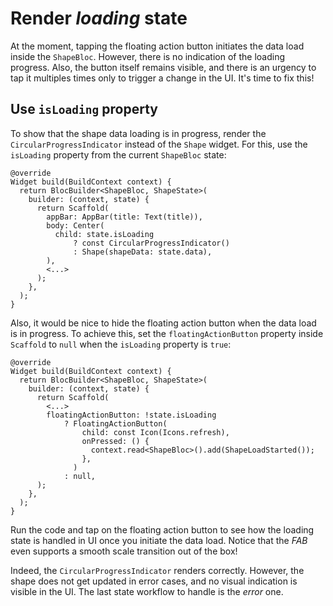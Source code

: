 # Render _loading_ state

At the moment, tapping the floating action button initiates the data load inside the `ShapeBloc`. However, there is no indication of the loading progress. Also, the button itself remains visible, and there is an urgency to tap it multiples times only to trigger a change in the UI. It's time to fix this!

## Use `isLoading` property

To show that the shape data loading is in progress, render the `CircularProgressIndicator` instead of the `Shape` widget. For this, use the `isLoading` property from the current `ShapeBloc` state:

```
@override
Widget build(BuildContext context) {
  return BlocBuilder<ShapeBloc, ShapeState>(
    builder: (context, state) {
      return Scaffold(
        appBar: AppBar(title: Text(title)),
        body: Center(
          child: state.isLoading
              ? const CircularProgressIndicator()
              : Shape(shapeData: state.data),
        ),
        <...>
      );
    },
  );
}
```

Also, it would be nice to hide the floating action button when the data load is in progress. To achieve this, set the `floatingActionButton` property inside `Scaffold` to `null` when the `isLoading` property is `true`:

```
@override
Widget build(BuildContext context) {
  return BlocBuilder<ShapeBloc, ShapeState>(
    builder: (context, state) {
      return Scaffold(
        <...>
        floatingActionButton: !state.isLoading
            ? FloatingActionButton(
                child: const Icon(Icons.refresh),
                onPressed: () {
                  context.read<ShapeBloc>().add(ShapeLoadStarted());
                },
              )
            : null,
      );
    },
  );
}
```

Run the code and tap on the floating action button to see how the loading state is handled in UI once you initiate the data load. Notice that the _FAB_ even supports a smooth scale transition out of the box!

Indeed, the `CircularProgressIndicator` renders correctly. However, the shape does not get updated in error cases, and no visual indication is visible in the UI. The last state workflow to handle is the _error_ one.
